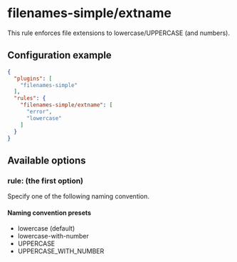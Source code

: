 # filenames-simple/extname
This rule enforces file extensions to lowercase/UPPERCASE (and numbers).

## Configuration example
```json
{
  "plugins": [
    "filenames-simple"
  ],
  "rules": {
    "filenames-simple/extname": [
      "error",
      "lowercase"
    ]
  }
}
```

## Available options
### rule: (the first option)
Specify one of the following naming convention.

#### Naming convention presets
* lowercase (default)
* lowercase-with-number
* UPPERCASE
* UPPERCASE_WITH_NUMBER
